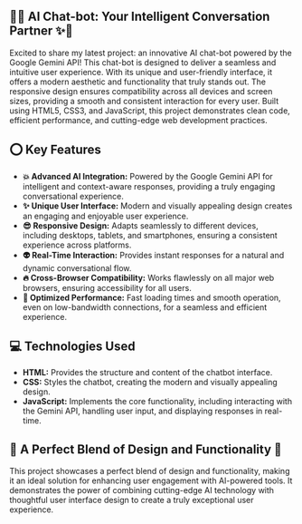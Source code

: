 ## 🎉✨ AI Chat-bot: Your Intelligent Conversation Partner ✨🎉

Excited to share my latest project: an innovative AI chat-bot powered by the Google Gemini API! This chat-bot is designed to deliver a seamless and intuitive user experience. With its unique and user-friendly interface, it offers a modern aesthetic and functionality that truly stands out.  The responsive design ensures compatibility across all devices and screen sizes, providing a smooth and consistent interaction for every user. Built using HTML5, CSS3, and JavaScript, this project demonstrates clean code, efficient performance, and cutting-edge web development practices.

## ⭕ Key Features

*   **💥 Advanced AI Integration:** Powered by the Google Gemini API for intelligent and context-aware responses, providing a truly engaging conversational experience.
*   **✨ Unique User Interface:** Modern and visually appealing design creates an engaging and enjoyable user experience.
*   **😎 Responsive Design:** Adapts seamlessly to different devices, including desktops, tablets, and smartphones, ensuring a consistent experience across platforms.
*   **👽 Real-Time Interaction:** Provides instant responses for a natural and dynamic conversational flow.
*   **🔥 Cross-Browser Compatibility:** Works flawlessly on all major web browsers, ensuring accessibility for all users.
*   **🗿 Optimized Performance:** Fast loading times and smooth operation, even on low-bandwidth connections, for a seamless and efficient experience.

## 💻 Technologies Used

*   **HTML:**  Provides the structure and content of the chatbot interface.
*   **CSS:** Styles the chatbot, creating the modern and visually appealing design.
*   **JavaScript:** Implements the core functionality, including interacting with the Gemini API, handling user input, and displaying responses in real-time.



## 🚨 A Perfect Blend of Design and Functionality 🚨

This project showcases a perfect blend of design and functionality, making it an ideal solution for enhancing user engagement with AI-powered tools.  It demonstrates the power of combining cutting-edge AI technology with thoughtful user interface design to create a truly exceptional user experience.
